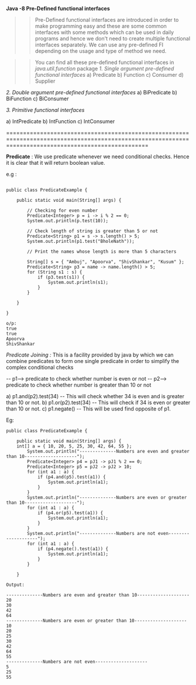 **Java -8 Pre-Defined functional interfaces**

>>Pre-Defined functional interfaces are introduced in order to make programming easy and these are some common interfaces with some methods which can be used in daily programs and hence we don't need to create multiple functional interfaces separately. 
  We can use any pre-defined FI depending on the usage and type of method we need.

>>You can find all these pre-defined functional interfaces in *java.util.function* package
*1. Single argument pre-defined functional interfaces*
a) Predicate
b) Function
c) Consumer
d) Supplier

*2. Double argument pre-defined functional interfaces*
a) BiPredicate
b) BiFunction
c) BiConsumer

*3. Primitive functional interfaces*

a) IntPredicate
b) IntFunction
c) IntConsumer

======================================================================================================================================================

**Predicate** : We use predicate whenever we need conditional checks. Hence it is clear that it will return boolean value. 

e.g : 
```import java.util.function.Predicate;

public class PredicateExample {

	public static void main(String[] args) {

		// Checking for even number
		Predicate<Integer> p = i -> i % 2 == 0;
		System.out.println(p.test(10));

		// Check length of string is greater than 5 or not
		Predicate<String> p1 = s -> s.length() > 5;
		System.out.println(p1.test("BholeNath"));
		
		// Print the names whose length is more than 5 characters
		
		String[] s = { "Ambuj", "Apoorva", "ShivShankar", "Kusum" };
		Predicate<String> p3 = name -> name.length() > 5;
		for (String s1 : s) {
			if (p3.test(s1)) {
				System.out.println(s1);
			}
		}

	}

}

o/p: 
true
true
Apoorva
ShivShankar
```
*Predicate Joining :* This is a facility provided by java by which we can combine predicates to form one single predicate in order to simplify the complex conditional checks

-- p1--> predicate to check whether number is even or not
-- p2--> predicate to check whether number is greater than 10 or not

a) p1.and(p2).test(34) -- This will check whether 34 is even and is greater than 10 or not.
b) p1.or(p2).test(34) -- This will check if 34 is even or greater than 10 or not.
c) p1.negate() -- This will be used find opposite of p1.

Eg:

```
public class PredicateExample {

	public static void main(String[] args) {
	int[] a = { 10, 20, 5, 25, 30, 42, 64, 55 };
		System.out.println("--------------Numbers are even and greater than 10--------------------");
		Predicate<Integer> p4 = pJ1 -> pJ1 % 2 == 0;
		Predicate<Integer> p5 = pJ2 -> pJ2 > 10;
		for (int a1 : a) {
			if (p4.and(p5).test(a1)) {
				System.out.println(a1);
			}
		}
		System.out.println("--------------Numbers are even or greater than 10--------------------");
		for (int a1 : a) {
			if (p4.or(p5).test(a1)) {
				System.out.println(a1);
			}
		}
		System.out.println("--------------Numbers are not even--------------------");
		for (int a1 : a) {
			if (p4.negate().test(a1)) {
				System.out.println(a1);
			}
		}

	}
	
Output:

--------------Numbers are even and greater than 10--------------------
20
30
42
64
--------------Numbers are even or greater than 10--------------------
10
20
25
30
42
64
55
--------------Numbers are not even--------------------
5
25
55
```
